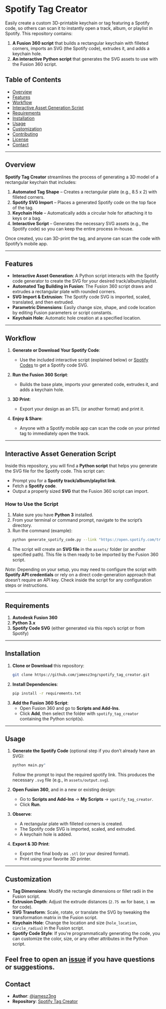 # Spotify Tag Creator

Easily create a custom 3D-printable keychain or tag featuring a Spotify code, so others can scan it to instantly open a track, album, or playlist in Spotify. This repository contains:

1. **A Fusion 360 script** that builds a rectangular keychain with filleted corners, imports an SVG (the Spotify code), extrudes it, and adds a keychain hole.  
2. **An interactive Python script** that generates the SVG assets to use with the Fusion 360 script.  

## Table of Contents

- [Overview](#overview)
- [Features](#features)
- [Workflow](#workflow)
- [Interactive Asset Generation Script](#interactive-asset-generation-script)
- [Requirements](#requirements)
- [Installation](#installation)
- [Usage](#usage)
- [Customization](#customization)
- [Contributing](#contributing)
- [License](#license)
- [Contact](#contact)

---

## Overview

**Spotify Tag Creator** streamlines the process of generating a 3D model of a rectangular keychain that includes:

1. **Automated Tag Shape** – Creates a rectangular plate (e.g., 8.5 x 2) with filleted corners.  
2. **Spotify SVG Import** – Places a generated Spotify code on the top face of the tag.  
3. **Keychain Hole** – Automatically adds a circular hole for attaching it to keys or a bag.  
4. **Interactive Script** – Generates the necessary SVG assets (e.g., the Spotify code) so you can keep the entire process in-house.  

Once created, you can 3D-print the tag, and anyone can scan the code with Spotify’s mobile app.

---

## Features

- **Interactive Asset Generation**: A Python script interacts with the Spotify code generator to create the SVG for your desired track/album/playlist.  
- **Automated Tag Building in Fusion**: The Fusion 360 script draws and extrudes a rectangular plate with rounded corners.  
- **SVG Import & Extrusion**: The Spotify code SVG is imported, scaled, translated, and then extruded.  
- **Parametric Dimensions**: Easily change size, shape, and code location by editing Fusion parameters or script constants.  
- **Keychain Hole**: Automatic hole creation at a specified location.  

---

## Workflow

1. **Generate or Download Your Spotify Code**:  
   - Use the included interactive script (explained below) or [Spotify Codes](https://www.spotifycodes.com/) to get a Spotify code SVG.

2. **Run the Fusion 360 Script**:  
   - Builds the base plate, imports your generated code, extrudes it, and adds a keychain hole.

3. **3D Print**:  
   - Export your design as an STL (or another format) and print it.

4. **Enjoy & Share**:  
   - Anyone with a Spotify mobile app can scan the code on your printed tag to immediately open the track.

---

## Interactive Asset Generation Script

Inside this repository, you will find a **Python script** that helps you generate the SVG file for the Spotify code. This script can:

- Prompt you for a **Spotify track/album/playlist link**.  
- Fetch a **Spotify code**.  
- Output a properly sized **SVG** that the Fusion 360 script can import.  

### How to Use the Script

1. Make sure you have **Python 3** installed.  
2. From your terminal or command prompt, navigate to the script’s directory.  
3. Run the command (example):
   ```bash
   python generate_spotify_code.py --link "https://open.spotify.com/track/..."
   ```
4. The script will create an **SVG file** in the `assets/` folder (or another specified path). This file is then ready to be imported by the Fusion 360 script.

*Note:* Depending on your setup, you may need to configure the script with **Spotify API credentials** or rely on a direct code-generation approach that doesn’t require an API key. Check inside the script for any configuration steps or instructions.

---

## Requirements

1. **Autodesk Fusion 360**  
2. **Python 3.x**  
3. **Spotify Code SVG** (either generated via this repo’s script or from Spotify)  

---

## Installation

1. **Clone or Download** this repository:
   ```bash
   git clone https://github.com/jamesz3ng/spotify_tag_creator.git
   ```
2. **Install Dependencies**:  
     ```bash
     pip install -r requirements.txt
     ```
3. **Add the Fusion 360 Script**:  
   - Open Fusion 360 and go to **Scripts and Add-Ins**.  
   - Click **Add**, then select the folder with `spotify_tag_creator` containing the Python script(s).  
---

## Usage

1. **Generate the Spotify Code** (optional step if you don’t already have an SVG):  
   ```bash
   python main.py"
   ```
   Follow the prompt to input the required spotify link.
   This produces the necessary `.svg` file (e.g., in `assets/output.svg`).

2. **Open Fusion 360**, and in a new or existing design:  
   - Go to **Scripts and Add-Ins** → **My Scripts** → `spotify_tag_creator`.  
   - Click **Run**.

3. **Observe**:  
   - A rectangular plate with filleted corners is created.  
   - The Spotify code SVG is imported, scaled, and extruded.  
   - A keychain hole is added.

4. **Export & 3D Print**:  
   - Export the final body as `.stl` (or your desired format).  
   - Print using your favorite 3D printer.

---

## Customization

- **Tag Dimensions**: Modify the rectangle dimensions or fillet radii in the Fusion script.  
- **Extrusion Depth**: Adjust the extrude distances (`2.75 mm` for base, `1 mm` for code).  
- **SVG Transform**: Scale, rotate, or translate the SVG by tweaking the transformation matrix in the Fusion script.  
- **Keychain Hole**: Change the location and size (`hole_location`, `circle_radius`) in the Fusion script.  
- **Spotify Code Style**: If you’re programmatically generating the code, you can customize the color, size, or any other attributes in the Python script.  


Feel free to open an [issue](https://github.com/jamesz3ng/spotify_tag_creator/issues) if you have questions or suggestions.
---

## Contact

- **Author**: [@jamesz3ng](https://github.com/jamesz3ng)  
- **Repository**: [Spotify Tag Creator](https://github.com/jamesz3ng/spotify_tag_creator)
